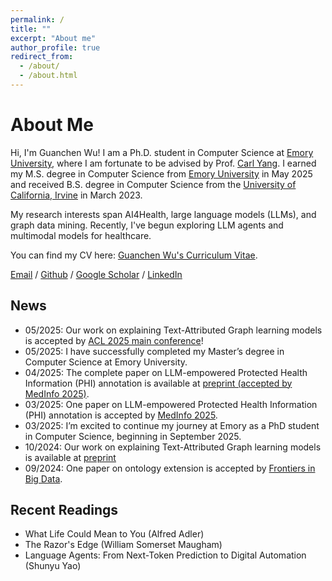 ```yaml
---
permalink: /
title: ""
excerpt: "About me"
author_profile: true
redirect_from: 
  - /about/
  - /about.html
---
```

# **About Me**
Hi, I'm Guanchen Wu! I am a Ph.D. student in Computer Science at [Emory University](https://www.emory.edu/home/index.html), where I am fortunate to be advised by Prof. [Carl Yang](https://www.cs.emory.edu/~jyang71/). I earned my M.S. degree in Computer Science from [Emory University](https://www.emory.edu/home/index.html) in May 2025 and received B.S. degree in Computer Science from the [University of California, Irvine](https://uci.edu/) in March 2023.

My research interests span AI4Health, large language models (LLMs), and graph data mining. Recently, I've begun exploring LLM agents and multimodal models for healthcare.

You can find my CV here: [Guanchen Wu's Curriculum Vitae](../assets/CV.pdf).

[Email](mailto:guanchen.wu@emory.edu) / [Github](https://github.com/guanchenwu1015) / [Google Scholar](https://scholar.google.com/citations?hl=en&user=PL2kCSYAAAAJ) / [LinkedIn](https://www.linkedin.com/in/guanchen-wu-4b553a216/)

## **News**
- 05/2025: Our work on explaining Text-Attributed Graph learning models is accepted by [ACL 2025 main conference](https://2025.aclweb.org/)!
- 05/2025: I have successfully completed my Master’s degree in Computer Science at Emory University.
- 04/2025: The complete paper on LLM-empowered Protected Health Information (PHI) annotation is available at [preprint (accepted by MedInfo 2025)](https://arxiv.org/abs/2504.18569).
- 03/2025: One paper on LLM-empowered Protected Health Information (PHI) annotation is accepted by [MedInfo 2025](https://medinfo2025.org/).
- 03/2025: I’m excited to continue my journey at Emory as a PhD student in Computer Science, beginning in September 2025.
- 10/2024: Our work on explaining Text-Attributed Graph learning models is available at [preprint](https://arxiv.org/pdf/2410.15268)
- 09/2024: One paper on ontology extension is accepted by [Frontiers in Big Data](https://www.frontiersin.org/journals/big-data/articles/10.3389/fdata.2024.1463543/full).



## **Recent Readings**
- What Life Could Mean to You (Alfred Adler)
- The Razor's Edge (William Somerset Maugham)
- Language Agents: From Next-Token Prediction to Digital Automation (Shunyu Yao)



